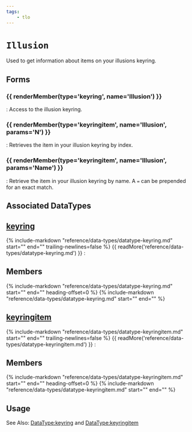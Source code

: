 ```yaml
---
tags:
    - tlo
---
```

# `Illusion`

<!--tlo-desc-start-->
Used to get information about items on your illusions keyring.
<!--tlo-desc-end-->
## Forms
<!--tlo-forms-start-->
### {{ renderMember(type='keyring', name='Illusion') }}

:   Access to the illusion keyring.

### {{ renderMember(type='keyringitem', name='Illusion', params='N') }}

:   Retrieves the item in your illusion keyring by index.

### {{ renderMember(type='keyringitem', name='Illusion', params='Name') }}

:   Retrieve the item in your illusion keyring by name. A `=` can be prepended for an exact match.
<!--tlo-forms-end-->

## Associated DataTypes

## [keyring](../data-types/datatype-keyring.md)
{%
  include-markdown "reference/data-types/datatype-keyring.md"
  start="<!--dt-desc-start-->"
  end="<!--dt-desc-end-->"
  trailing-newlines=false
%} {{ readMore('reference/data-types/datatype-keyring.md') }}
:    <h2>Members</h2>
    {%
    include-markdown "reference/data-types/datatype-keyring.md"
    start="<!--dt-members-start-->"
    end="<!--dt-members-end-->"
    heading-offset=0
    %}
    {%
    include-markdown "reference/data-types/datatype-keyring.md"
    start="<!--dt-linkrefs-start-->"
    end="<!--dt-linkrefs-end-->"
    %}

## [keyringitem](../data-types/datatype-keyringitem.md)
{%
  include-markdown "reference/data-types/datatype-keyringitem.md"
  start="<!--dt-desc-start-->"
  end="<!--dt-desc-end-->"
  trailing-newlines=false
%} {{ readMore('reference/data-types/datatype-keyringitem.md') }}
:    <h2>Members</h2>
    {%
    include-markdown "reference/data-types/datatype-keyringitem.md"
    start="<!--dt-members-start-->"
    end="<!--dt-members-end-->"
    heading-offset=0
    %}
    {%
    include-markdown "reference/data-types/datatype-keyringitem.md"
    start="<!--dt-linkrefs-start-->"
    end="<!--dt-linkrefs-end-->"
    %}

## Usage

See Also: [DataType:keyring](../data-types/datatype-keyring.md) and [DataType:keyringitem](../data-types/datatype-keyring.md)
<!--tlo-linkrefs-start-->
[keyring]: ../data-types/datatype-keyring.md
[keyringitem]: ../data-types/datatype-keyringitem.md
<!--tlo-linkrefs-end-->
